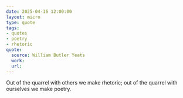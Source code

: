 ```yaml
---
date: 2025-04-16 12:00:00
layout: micro
type: quote
tags:
- quotes
- poetry
- rhetoric
quote:
  source: William Butler Yeats
  work: 
  url: 
---
```


Out of the quarrel with others we make rhetoric; out of the quarrel with ourselves we make poetry.
